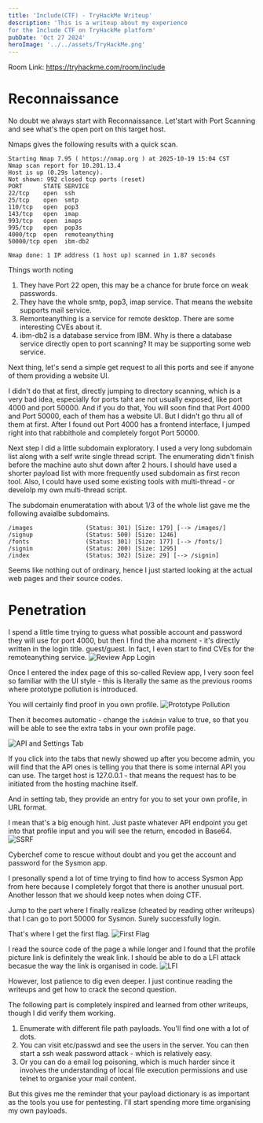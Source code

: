 ```yaml
---
title: 'Include(CTF) - TryHackMe Writeup'
description: 'This is a writeup about my experience
for the Include CTF on TryHackMe platform'
pubDate: 'Oct 27 2024'
heroImage: '../../assets/TryHackMe.png'
---
```


Room Link: https://tryhackme.com/room/include

# Reconnaissance
No doubt we always start with Reconnaissance. Let'start with
Port Scanning and see what's the open port on this target host.

Nmaps gives the following results with a quick scan.
```shell
Starting Nmap 7.95 ( https://nmap.org ) at 2025-10-19 15:04 CST
Nmap scan report for 10.201.13.4
Host is up (0.29s latency).
Not shown: 992 closed tcp ports (reset)
PORT      STATE SERVICE
22/tcp    open  ssh
25/tcp    open  smtp
110/tcp   open  pop3
143/tcp   open  imap
993/tcp   open  imaps
995/tcp   open  pop3s
4000/tcp  open  remoteanything
50000/tcp open  ibm-db2

Nmap done: 1 IP address (1 host up) scanned in 1.87 seconds
```

Things worth noting
1. They have Port 22 open, this may be a chance for brute force
on weak passwords.
2. They have the whole smtp, pop3, imap service. That means the
website supports mail service.
3. Remonteanything is a service for remote desktop. There are
some interesting CVEs about it.
4. ibm-db2 is a database service from IBM. Why is there a database
service directly open to port scanning? It may be supporting some
web service.


Next thing, let's send a simple get request to all this ports and
see if anyone of them providing a website UI.

I didn't do that at first, directly jumping to directory scanning,
which is a very bad idea, especially for ports taht are not usually
exposed, like port 4000 and port 50000. And if you do that, You will 
soon find that Port 4000 and Port 50000, each of them has a website 
UI. But I didn't go thru all of them at first. After I found
out Port 4000 has a frontend interface, I jumped right into that
rabbithole and completely forgot Port 50000.


Next step I did a little subdomain exploratory. I used
a very long subdomain list along with a self write single
thread script. The enumerating didn't finish before the machine auto 
shut down after 2 hours. I should have used a shorter payload list with
more frequently used subdomain as first recon tool. Also, I could have
used some existing tools with multi-thread - or develolp my own multi-thread
script.

The subdomain enumeratation with about 1/3 of the whole list gave me the
following avaialbe subdomains.
```shell
/images               (Status: 301) [Size: 179] [--> /images/]
/signup               (Status: 500) [Size: 1246]
/fonts                (Status: 301) [Size: 177] [--> /fonts/]
/signin               (Status: 200) [Size: 1295]
/index                (Status: 302) [Size: 29] [--> /signin]
```

Seems like nothing out of ordinary, hence I just started looking at the actual web pages and their source codes.

# Penetration
I spend a little time trying to guess what possible account and password
they will use for port 4000, but then I find the aha moment - it's directly
written in the login title. guest/guest. In fact, I even start to find CVEs
for the remoteanything service.
![Review App Login](../../assets/Include-review-login.png)

Once I entered the index page of this so-called Review app, I very soon
feel so familiar with the UI style - this is literally the same as the
previous rooms where prototype pollution is introduced.

You will certainly find proof in you own profile.
![Prototype Pollution](../../assets/Include-self-profile.png)

Then it becomes automatic - change the `isAdmin` value to true, so
that you will be able to see the extra tabs in your own profile page.

![API and Settings Tab](../../assets/Include-api-setting-tab.png)

If you click into the tabs that newly showed up after you become admin,
you will find that the API ones is telling you that there is some internal
API you can use. The target host is 127.0.0.1 - that means the request has
to be initiated from the hosting machine itself.

And in setting tab, they provide an entry for you to set your own profile,
in URL format.

I mean that's a big enough hint. Just paste whatever API endpoint you get into that profile input and you will see the return, encoded in Base64.
![SSRF](../../assets/Include-SSRF.png)

Cyberchef come to rescue without doubt and you get the account and password
for the Sysmon app.

I presonally spend a lot of time trying to find how to access Sysmon App from
here because I completely forgot that there is another unusual port. Another
lesson that we should keep notes when doing CTF.

Jump to the part where I finally realizse (cheated by reading other writeups)
that I can go to port 50000 for Sysmon. Surely successfully login.

That's where I get the first flag.
![First Flag](../../assets/Include-first-flag.png)

I read the source code of the page a while longer and I found that the profile
picture link is definitely the weak link. I should be able to do a LFI attack 
becasue the way the link is organised in code.
![LFI](../../assets/Include-sysmon-LFI.png)

However, lost patience to dig even deeper. I just continue reading the writeups 
and get how to crack the second question. 

The following part is completely inspired and learned from other writeups, though
I did verify them working.

1. Enumerate with different file path payloads. You'll find one with a lot of
dots.
2. You can visit etc/passwd and see the users in the server. You can then start
a ssh weak password attack - which is relatively easy.
3. Or you can do a email log poisoning, which is much harder since it involves 
the understanding of local file execution permissions and use telnet to organise
your mail content.

But this gives me the reminder that your payload dictionary is as important as
the tools you use for pentesting. I'll start spending more time organising my
own payloads.


